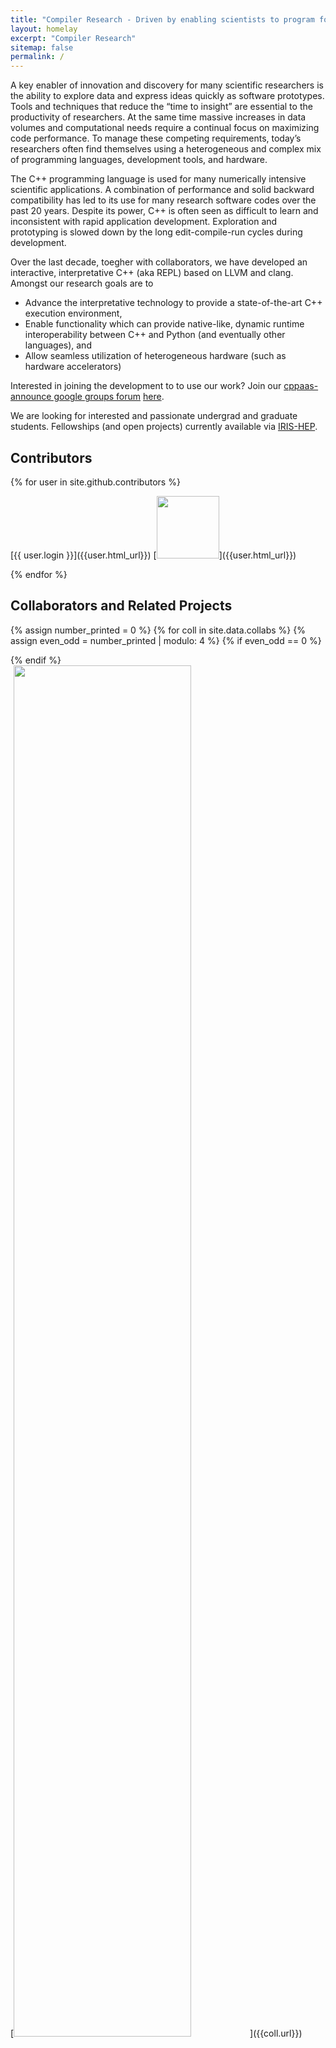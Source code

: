 ```yaml
---
title: "Compiler Research - Driven by enabling scientists to program for speed, Interoperability, Interactivity, Flexibility, and Reproducibility"
layout: homelay
excerpt: "Compiler Research"
sitemap: false
permalink: /
---
```



A key enabler of innovation and discovery for many scientific researchers is the ability to explore data and express ideas quickly as software prototypes. Tools and techniques that reduce the “time to insight” are essential to the productivity of researchers. At the same time massive increases in data volumes and computational needs require a continual focus on maximizing code performance. To manage these competing requirements, today’s researchers often find themselves using a heterogeneous and complex mix of programming languages, development tools, and hardware.

The C++ programming language is used for many numerically intensive scientific applications. A combination of performance and solid backward compatibility has led to its use for many research software codes over the past 20 years. Despite its power, C++ is often seen as difficult to learn and inconsistent with rapid application development. Exploration and prototyping is slowed down by the long edit-compile-run cycles during development.

Over the last decade, toegher with collaborators,
we have developed an interactive, interpretative C++ (aka REPL) based on LLVM and clang.
Amongst our research goals are to 
 * Advance the interpretative technology to provide a state-of-the-art C++ execution environment,
 * Enable functionality which can provide native-like, dynamic runtime interoperability between
C++ and Python (and eventually other languages), and
 * Allow seamless utilization of heterogeneous hardware (such as hardware accelerators)


Interested in joining the development to to use our work? Join our [cppaas-announce google groups forum](https://groups.google.com/forum/#!forum/cppaas-announce) [here](https://groups.google.com/forum/#!forum/cppaas-announce/join).

We are looking for interested and passionate undergrad and graduate students. Fellowships (and open projects) currently available via [IRIS-HEP](https://iris-hep.org/fellows.html).

## Contributors
{% for user in site.github.contributors %}
<div class="col-sm-6 clearfix">
  [{{ user.login }}]({{user.html_url}})
  [<img src="{{user.avatar_url}}" class="img-responsive" width="100" style="float: center" />]({{user.html_url}})
</div>
  
{% endfor %}

## Collaborators and Related Projects

{% assign number_printed = 0 %}
{% for coll in site.data.collabs %}
{% assign even_odd = number_printed | modulo: 4 %}
{% if even_odd == 0 %}
<div class="row">
{% endif %}

<div class="col-sm-3 clearfix">
  [<img src="/assets/collab_logos/{{coll.logo}}" class="img-responsive" width="75%" style="float: center" />]({{coll.url}})
</div>

{% assign number_printed = number_printed | plus: 1 %}

{% if even_odd == 3 %}
</div>
{% endif %}

{% endfor %}

{% assign even_odd = number_printed | modulo: 4 %}
{% if even_odd > 0 %}
</div>
{% endif %}
